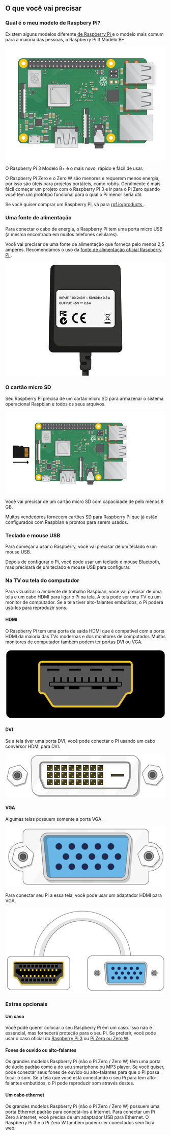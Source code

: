 ## O que você vai precisar

### Qual é o meu modelo de Raspbery Pi?

Existem alguns modelos diferente [ de Raspberry Pi ](https://www.raspberrypi.org/products/) e o modelo mais comum para a maioria das pessoas, o Raspberry Pi 3 Modelo B+.

![Framboesa Pi 3](images/raspberry-pi.png)

O Raspberry Pi 3 Modelo B+ é o mais novo, rápido e fácil de usar.

O Raspberry Pi Zero e o Zero W são menores e requerem menos energia, por isso são úteis para projetos portáteis, como robôs. Geralmente é mais fácil começar um projeto com o Raspberry Pi 3 e ir para o Pi Zero quando você tem um protótipo funcional para o qual o Pi menor seria útil.

Se você quiser comprar um Raspberry Pi, vá para [ rpf.io/products ](https://rpf.io/products).

### Uma fonte de alimentação

Para conectar o cabo de energia, o Raspberry Pi tem uma porta micro USB (a mesma encontrada em muitos telefones celulares).

Você vai precisar de uma fonte de alimentação que forneça pelo menos 2,5 amperes. Recomendamos o uso da [fonte de alimentação oficial Raspberry Pi ](https://www.raspberrypi.org/products/raspberry-pi-universal-power-supply/).

![fonte de energia](images/powersupply.png)

### O cartão micro SD

Seu Raspberry Pi precisa de um cartão micro SD para armazenar o sistema operacional Raspbian e todos os seus arquivos.

![cartão SD](images/pi-sd.png)

Você vai precisar de um cartão micro SD com capacidade de pelo menos 8 GB.

Muitos vendedores fornecem cartões SD para Raspberry Pi que já estão configurados com Raspbian e prontos para serem usados.

### Teclado e mouse USB

Para começar a usar o Raspberry, você vai precisar de um teclado e um mouse USB.

Depois de configurar o Pi, você pode usar um teclado e mouse Bluetooth, mas precisará de um teclado e mouse USB para configurar.

### Na TV ou tela do computador

Para vizualizar o ambiente de trabalho Raspbian, você vai precisar de uma tela e um cabo HDMI para ligar o Pi na tela. A tela pode ser uma TV ou um monitor de computador. Se a tela tiver alto-falantes embutidos, o Pi poderá usá-los para reproduzir sons.

#### HDMI

O Raspberry Pi tem uma porta de saída HDMI que é compatível com a porta HDMI da maioria das TVs modernas e dos monitores de computador. Muitos monitores de computador também podem ter portas DVI ou VGA.

![porta hdmi](images/hdmi-port.png)

#### DVI

Se a tela tiver uma porta DVI, você pode conectar o Pi usando um cabo conversor HDMI para DVI.

![porta dvi](images/dvi-port.png)

#### VGA

Algumas telas possuem somente a porta VGA.

![porta vga](images/vga-port.png)

Para conectar seu Pi a essa tela, você pode usar um adaptador HDMI para VGA.

![porta do adaptador hdmi para vga](images/hdmi-vga-adapter.png)

### Extras opcionais

#### Um caso

Você pode querer colocar o seu Raspberry Pi em um caso. Isso não é essencial, mas fornecerá proteção para o seu Pi. Se preferir, você pode usar o caso oficial do [Raspberry Pi 3](https://www.raspberrypi.org/products/raspberry-pi-3-case/) ou [Pi Zero ou Zero W](https://www.raspberrypi.org/products/raspberry-pi-zero-case/).

#### Fones de ouvido ou alto-falantes

Os grandes modelos Raspberry Pi (não o Pi Zero / Zero W) têm uma porta de áudio padrão como a do seu smartphone ou MP3 player. Se você quiser, pode conectar seus fones de ouvido ou alto-falantes para que o Pi possa tocar o som. Se a tela que você está conectando o seu Pi para tem alto-falantes embutidos, o Pi pode reproduzir som através destes.

#### Um cabo ethernet

Os grandes modelos Raspberry Pi (não o Pi Zero / Zero W) possuem uma porta Ethernet padrão para conectá-los à Internet. Para conectar um Pi Zero à internet, você precisa de um adaptador USB para Ethernet. O Raspberry Pi 3 e o Pi Zero W também podem ser conectados sem fio à web.